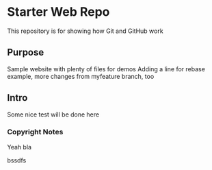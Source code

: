 # Starter Web Repo

This repository is for showing how Git and GitHub work

## Purpose

Sample website with plenty of files for demos
Adding a line for rebase example, more changes from myfeature branch, too

## Intro

Some nice test will be done here 

### Copyright Notes
Yeah bla

bssdfs